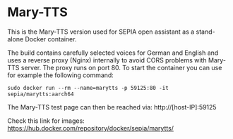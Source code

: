 # Mary-TTS

This is the Mary-TTS version used for SEPIA open assistant as a stand-alone Docker container.  
  
The build contains carefully selected voices for German and English and uses a reverse proxy (Nginx) internally to avoid CORS problems with Mary-TTS server.
The proxy runs on port 80. To start the container you can use for example the following command:
```
sudo docker run --rm --name=marytts -p 59125:80 -it sepia/marytts:aarch64
```

The Mary-TTS test page can then be reached via: http://[host-IP]:59125  
  
Check this link for images: https://hub.docker.com/repository/docker/sepia/marytts/
